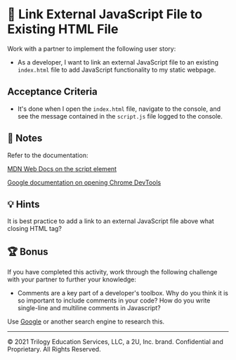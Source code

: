 # 📖 Link External JavaScript File to Existing HTML File

Work with a partner to implement the following user story:

- As a developer, I want to link an external JavaScript file to an existing `index.html` file to add JavaScript functionality to my static webpage.

## Acceptance Criteria

- It's done when I open the `index.html` file, navigate to the console, and see the message contained in the `script.js` file logged to the console.

## 📝 Notes

Refer to the documentation:

[MDN Web Docs on the script element](https://developer.mozilla.org/en-US/docs/Web/HTML/Element/script)

[Google documentation on opening Chrome DevTools](https://developers.google.com/web/tools/chrome-devtools/open)

## 💡 Hints

It is best practice to add a link to an external JavaScript file above what closing HTML tag?

## 🏆 Bonus

If you have completed this activity, work through the following challenge with your partner to further your knowledge:

- Comments are a key part of a developer's toolbox. Why do you think it is so important to include comments in your code? How do you write single-line and multiline comments in Javascript?

Use [Google](https://www.google.com) or another search engine to research this.

---

© 2021 Trilogy Education Services, LLC, a 2U, Inc. brand. Confidential and Proprietary. All Rights Reserved.
